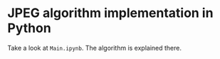 # JPEG algorithm implementation in Python

Take a look at ```Main.ipynb```. The algorithm is explained there.
